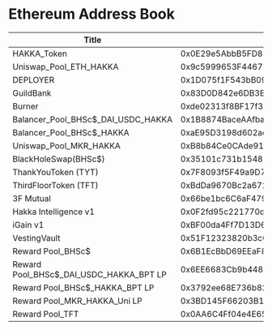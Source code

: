 # Ethereum Address Book

| Title | Address | Link |
| -------- | -------- | -------- |
| HAKKA_Token     | 0x0E29e5AbbB5FD88e28b2d355774e73BD47dE3bcd     |  [<img src="https://i.imgur.com/2p4MOBR.png">](https://etherscan.io/address/0x0E29e5AbbB5FD88e28b2d355774e73BD47dE3bcd)  |
| Uniswap_Pool_ETH_HAKKA     | 0x9c5999653F44672336C2ef0A0008587fA8b9957E     |  [<img src="https://i.imgur.com/2p4MOBR.png">](https://etherscan.io/address/0x9c5999653F44672336C2ef0A0008587fA8b9957E)  |
| DEPLOYER     | 0x1D075f1F543bB09Df4530F44ed21CA50303A65B2     |  [<img src="https://i.imgur.com/2p4MOBR.png">](https://etherscan.io/address/0x1D075f1F543bB09Df4530F44ed21CA50303A65B2)  |
| GuildBank     | 0x83D0D842e6DB3B020f384a2af11bD14787BEC8E7     |  [<img src="https://i.imgur.com/2p4MOBR.png">](https://etherscan.io/address/0x83D0D842e6DB3B020f384a2af11bD14787BEC8E7)  |
| Burner     | 0xde02313f8BF17f31380c63e41CDECeE98Bc2b16d     |  [<img src="https://i.imgur.com/2p4MOBR.png">](https://etherscan.io/address/0xde02313f8BF17f31380c63e41CDECeE98Bc2b16d)  |
| Balancer_Pool_BHSc$_DAI_USDC_HAKKA     | 0x1B8874BaceAAfba9eA194a625d12E8b270D77016     |  [<img src="https://i.imgur.com/2p4MOBR.png">](https://etherscan.io/address/0x1B8874BaceAAfba9eA194a625d12E8b270D77016)  |
| Balancer_Pool_BHSc$_HAKKA     |0xaE95D3198d602acFB18F9188d733d710e14A27Dd     |  [<img src="https://i.imgur.com/2p4MOBR.png">](https://etherscan.io/address/0xaE95D3198d602acFB18F9188d733d710e14A27Dd)  |
| Uniswap_Pool_MKR_HAKKA     | 0xB8b84Ce0CAde916988BD129EaFd7934ADE5Fa6a9     |  [<img src="https://i.imgur.com/2p4MOBR.png">](https://etherscan.io/address/0xB8b84Ce0CAde916988BD129EaFd7934ADE5Fa6a9)  |
| BlackHoleSwap(BHSc$)     | 0x35101c731b1548B5e48bb23F99eDBc2f5c341935     |  [<img src="https://i.imgur.com/2p4MOBR.png">](https://etherscan.io/address/0x35101c731b1548B5e48bb23F99eDBc2f5c341935)  |
| ThankYouToken (TYT)     | 0x7F8093f5F49a9D7F0334f8017fF777F1893032d5     |  [<img src="https://i.imgur.com/2p4MOBR.png">](https://etherscan.io/address/0x7F8093f5F49a9D7F0334f8017fF777F1893032d5)  |
| ThirdFloorToken (TFT)     | 0xBdDa9670Bc2a672c36ccE0102ce8C69B12E9deE3     |  [<img src="https://i.imgur.com/2p4MOBR.png">](https://etherscan.io/address/0xBdDa9670Bc2a672c36ccE0102ce8C69B12E9deE3)  |
| 3F Mutual     | 0x66be1bc6C6aF47900BBD4F3711801bE6C2c6CB32     |  [<img src="https://i.imgur.com/2p4MOBR.png">](https://etherscan.io/address/0x66be1bc6C6aF47900BBD4F3711801bE6C2c6CB32)  |
| Hakka Intelligence v1    | 0x0F2fd95c221770d108aCD5363D25b06Bdc43140B     |  [<img src="https://i.imgur.com/2p4MOBR.png">](https://etherscan.io/address/0x0F2fd95c221770d108aCD5363D25b06Bdc43140B)  |
| iGain v1     | 0xBF00da4Ff7D13D678A0E897C683E79e99B64B6AB     |  [<img src="https://i.imgur.com/2p4MOBR.png">](https://etherscan.io/address/0xBF00da4Ff7D13D678A0E897C683E79e99B64B6AB)  |
| VestingVault     | 0x51F12323820b3c0077864990d9E6aD9604238Ed6     |  [<img src="https://i.imgur.com/2p4MOBR.png">](https://etherscan.io/address/0x51F12323820b3c0077864990d9E6aD9604238Ed6)  |
| Reward Pool_BHSc$     | 0x6B1EcBbD69EEaF8d089bDCe4dAAa4165f8C3Ff11     |  [<img src="https://i.imgur.com/2p4MOBR.png">](https://etherscan.io/address/0x6B1EcBbD69EEaF8d089bDCe4dAAa4165f8C3Ff11)  |
| Reward Pool_BHSc$_DAI_USDC_HAKKA_BPT LP     | 0x6EE6683Cb9b44810369C873679f8073bCBE52F27     |  [<img src="https://i.imgur.com/2p4MOBR.png">](https://etherscan.io/address/0x6EE6683Cb9b44810369C873679f8073bCBE52F27)  |
| Reward Pool_BHSc$_HAKKA_BPT LP     | 0x3792ee68E736b8214D4eDC91b1B3340B525e00BF     |  [<img src="https://i.imgur.com/2p4MOBR.png">](https://etherscan.io/address/0x3792ee68E736b8214D4eDC91b1B3340B525e00BF)  |
| Reward Pool_MKR_HAKKA_Uni LP     | 0x3BD145F66203B19CE7BeDaAC9A8147E08EA64645     |  [<img src="https://i.imgur.com/2p4MOBR.png">](https://etherscan.io/address/0x3BD145F66203B19CE7BeDaAC9A8147E08EA64645)  |
| Reward Pool_TFT     | 0x0AA6C4Ff04e4E6512c5348f4B04685af2Cd11058     |  [<img src="https://i.imgur.com/2p4MOBR.png">](https://etherscan.io/address/0x0AA6C4Ff04e4E6512c5348f4B04685af2Cd11058)  |
